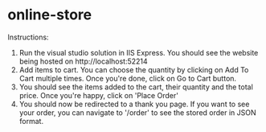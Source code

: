 # online-store

Instructions:
1) Run the visual studio solution in IIS Express. You should see the website being hosted on http://localhost:52214
2) Add items to cart. You can choose the quantity by clicking on Add To Cart multiple times. Once you're done, click on Go to Cart button. 
3) You should see the items added to the cart, their quantity and the total price. Once you're happy, click on 'Place Order'
4) You should now be redirected to a thank you page. If you want to see your order, you can navigate to '/order' to see the stored order in JSON format.
